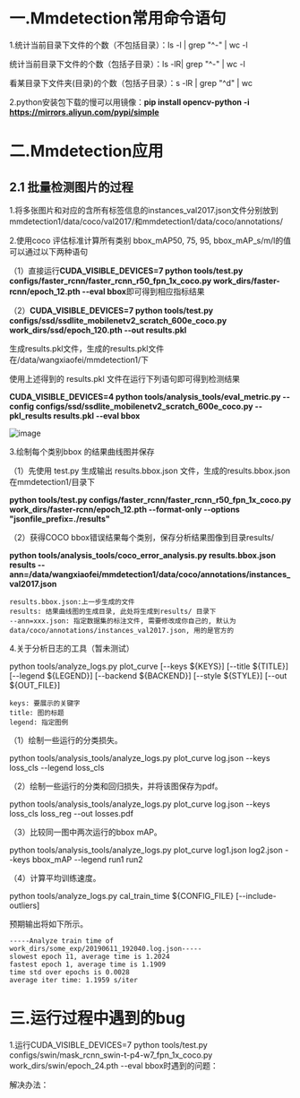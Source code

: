 # 一.Mmdetection常用命令语句

1.统计当前目录下文件的个数（不包括目录）：ls -l | grep "^-" | wc -l

统计当前目录下文件的个数（包括子目录）：ls -lR| grep "^-" | wc -l

看某目录下文件夹(目录)的个数（包括子目录）：s -lR | grep "^d" | wc

2.python安装包下载的慢可以用镜像：**pip install opencv-python -i https://mirrors.aliyun.com/pypi/simple**

# 二.Mmdetection应用
## 2.1 批量检测图片的过程 

1.将多张图片和对应的含所有标签信息的instances_val2017.json文件分别放到mmdetection1/data/coco/val2017/和mmdetection1/data/coco/annotations/

2.使用coco 评估标准计算所有类别 bbox_mAP50, 75, 95, bbox_mAP_s/m/l的值可以通过以下两种语句

（1）直接运行**CUDA_VISIBLE_DEVICES=7 python tools/test.py configs/faster_rcnn/faster_rcnn_r50_fpn_1x_coco.py work_dirs/faster-rcnn/epoch_12.pth  --eval bbox**即可得到相应指标结果

（2）**CUDA_VISIBLE_DEVICES=7 python tools/test.py configs/ssd/ssdlite_mobilenetv2_scratch_600e_coco.py work_dirs/ssd/epoch_120.pth --out results.pkl**

生成results.pkl文件，生成的results.pkl文件在/data/wangxiaofei/mmdetection1/下

使用上述得到的 results.pkl 文件在运行下列语句即可得到检测结果

**CUDA_VISIBLE_DEVICES=4 python tools/analysis_tools/eval_metric.py --config configs/ssd/ssdlite_mobilenetv2_scratch_600e_coco.py --pkl_results results.pkl --eval bbox**

![image](https://github.com/wangxiaofei2022/Mmdetection/blob/main/AP_AR值.png)

3.绘制每个类别bbox 的结果曲线图并保存

（1）先使用 test.py 生成输出 results.bbox.json 文件，生成的results.bbox.json在mmdetection1/目录下

**python tools/test.py  configs/faster_rcnn/faster_rcnn_r50_fpn_1x_coco.py work_dirs/faster-rcnn/epoch_12.pth --format-only --options "jsonfile_prefix=./results"**

（2）获得COCO bbox错误结果每个类别，保存分析结果图像到目录results/

**python tools/analysis_tools/coco_error_analysis.py results.bbox.json results --ann=/data/wangxiaofei/mmdetection1/data/coco/annotations/instances_val2017.json**

    results.bbox.json:上一步生成的文件
    results: 结果曲线图的生成目录, 此处将生成到results/ 目录下
    --ann=xxx.json: 指定数据集的标注文件, 需要修改成你自己的, 默认为 data/coco/annotations/instances_val2017.json, 用的是官方的

4.关于分析日志的工具（暂未测试）

python tools/analyze_logs.py plot_curve [--keys ${KEYS}] [--title ${TITLE}] [--legend ${LEGEND}] [--backend ${BACKEND}] [--style ${STYLE}] [--out ${OUT_FILE}]

    keys: 要展示的关键字
    title: 图的标题
    legend: 指定图例

（1）绘制一些运行的分类损失。

python tools/analysis_tools/analyze_logs.py plot_curve log.json --keys loss_cls --legend loss_cls

（2）绘制一些运行的分类和回归损失，并将该图保存为pdf。

python tools/analysis_tools/analyze_logs.py plot_curve log.json --keys loss_cls loss_reg --out losses.pdf

（3）比较同一图中两次运行的bbox mAP。

python tools/analysis_tools/analyze_logs.py plot_curve log1.json log2.json --keys bbox_mAP --legend run1 run2

（4）计算平均训练速度。

python tools/analyze_logs.py cal_train_time ${CONFIG_FILE} [--include-outliers]

预期输出将如下所示。

    -----Analyze train time of work_dirs/some_exp/20190611_192040.log.json-----
    slowest epoch 11, average time is 1.2024
    fastest epoch 1, average time is 1.1909
    time std over epochs is 0.0028
    average iter time: 1.1959 s/iter

# 三.运行过程中遇到的bug

1.运行CUDA_VISIBLE_DEVICES=7 python tools/test.py configs/swin/mask_rcnn_swin-t-p4-w7_fpn_1x_coco.py work_dirs/swin/epoch_24.pth  --eval bbox时遇到的问题：


解决办法：





